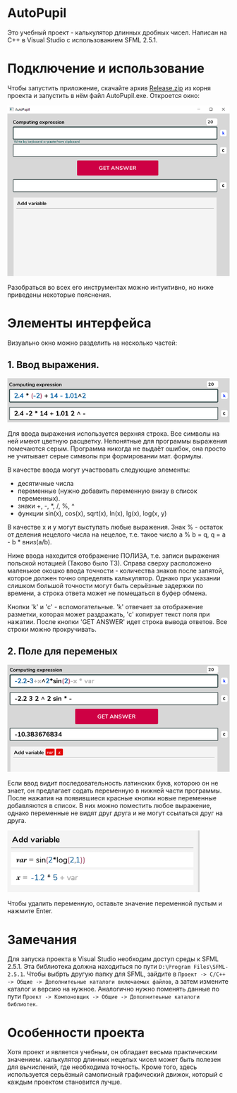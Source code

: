 # AutoPupil
Это учебный проект - калькулятор длинных дробных чисел. Написан на C++ в Visual Studio с использованием SFML 2.5.1.
# Подключение и использование
Чтобы запустить приложение, скачайте архив [Release.zip](https://github.com/KIrillPal/AutoPupil/blob/main/Release.zip) из корня проекта и запустить в нём файл AutoPupil.exe. 
Откроется окно:

![all_window](https://github.com/KIrillPal/AutoPupil/blob/main/README_Images/all_window.png)

Разобраться во всех его инструментах можно интуитивно, но ниже приведены некоторые пояснения. 
# Элементы интерфейса
Визуально окно можно разделить на несколько частей:
## 1. Ввод выражения.
![enter](https://github.com/KIrillPal/AutoPupil/blob/main/README_Images/enter.png)

Для ввода выражения используется верхняя строка. Все символы на ней имеют цветную расцветку. Непонятные для программы выражения помечаются серым. Программа никогда не выдаёт ошибок, она просто не учитывает серые символы при формировании мат. формулы.

В качестве ввода могут участвовать следующие элементы:
- десятичные числа
- переменные (нужно добавить переменную внизу в список переменных).
- знаки +, -, \*, /, %, ^
- функции sin(x), cos(x), sqrt(x), ln(x), lg(x), log(x, y)

В качестве x и y могут выступать любые выражения.
Знак % - остаток от деления нецелого числа на нецелое, т.е. такое число a % b = q, q = a - b * вниз(a/b).

Ниже ввода находится отображение ПОЛИЗА, т.е. записи выражения польской нотацией (Таково было ТЗ). 
Справа сверху расположено маленькое окошко ввода точности - количества знаков после запятой, которое должен точно определять калькулятор. Однако при указании слишком большой точности могут быть серьёзные задержки по времени, а строка ответа может не помещаться в буфер обмена.

Кнопки 'k' и 'c' - вспомогательные. 'k' отвечает за отображение разметки, которая может раздражать, 'c' копирует текст поля при нажатии.
После кнопки 'GET ANSWER' идет строка вывода ответов. Все строки можно прокручивать.

## 2. Поле для переменых
![var_list](https://github.com/KIrillPal/AutoPupil/blob/main/README_Images/var_list.png)

Если ввод видит последовательность латинских букв, которою он не знает, он предлагает содать переменную в нижней части программы. 
После нажатия на появившиеся красные кнопки новые переменные добавляются в список. В них можно поместить любое выражение, однако переменные не видят друг друга и не могут ссылаться друг на друга.

![buttons](https://github.com/KIrillPal/AutoPupil/blob/main/README_Images/buttons.png)

Чтобы удалить переменную, оставьте значение переменной пустым и нажмите Enter.

# Замечания
Для запуска проекта в Visual Studio необходим доступ среды к SFML 2.5.1. Эта библиотека должна находиться по пути `D:\Program Files\SFML-2.5.1`. Чтобы выбрть другую папку для SFML, зайдите в `Проект -> C/C++ -> Общие -> Дополнитеьные каталоги включаемых файлов`, а затем измените каталог и версию на нужное. Аналогично нужно поменять данные по пути `Проект -> Компоновщик -> Общие -> Дополнитеьные каталоги библиотек`.

# Особенности проекта
Хотя проект и является учебным, он обладает весьма практическим значением. калькулятор длинных нецелых чисел может быть полезен для вычислений, где необходима точность. Кроме того, здесь используется серьёзный самописный графический движок, который с каждым проектом становится лучше. 